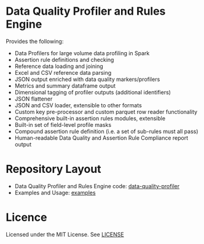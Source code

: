 # Data Quality Profiler and Rules Engine

Provides the following:

* Data Profilers for large volume data profiling in Spark
* Assertion rule definitions and checking
* Reference data loading and joining
* Excel and CSV reference data parsing
* JSON output enriched with data quality markers/profilers
* Metrics and summary dataframe output
* Dimensional tagging of profiler outputs (additional identifiers)
* JSON flattener
* JSON and CSV loader, extensible to other formats
* Custom key pre-processor and custom parquet row reader functionality
* Comprehensive built-in assertion rules modules, extensible
* Built-in set of field-level profile masks
* Compound assertion rule definition (i.e. a set of sub-rules must all pass)
* Human-readable Data Quality and Assertion Rule Compliance report output


# Repository Layout

* Data Quality Profiler and Rules Engine code: [data-quality-profiler](data-quality-profiler)
* Examples and Usage: [examples](examples)


# Licence

Licensed under the MIT License. See [LICENSE](LICENSE)

